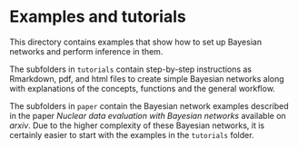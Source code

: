 # Examples and tutorials

This directory contains examples that show how to set up Bayesian networks
and perform inference in them. 

The subfolders in `tutorials` contain step-by-step instructions
as Rmarkdown, pdf, and html files to create simple Bayesian networks along
with explanations of the concepts, functions and the general workflow.

The subfolders in `paper` contain the Bayesian network examples described in
the paper *Nuclear data evaluation with Bayesian networks* available on *arxiv*.
Due to the higher complexity of these Bayesian networks, it is certainly easier
to start with the examples in the `tutorials` folder.
